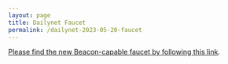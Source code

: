 ```yaml
---
layout: page
title: Dailynet Faucet
permalink: /dailynet-2023-05-20-faucet
---
```


[Please find the new Beacon-capable faucet by following this link](https://faucet.dailynet-2023-05-20.teztnets.xyz).
